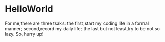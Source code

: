 # HelloWorld
For me,there are three tsaks:
the first,start my coding life in a formal manner;
second,record my daily life;
the last but not least,try to be not so lazy.
So,
hurry up!
